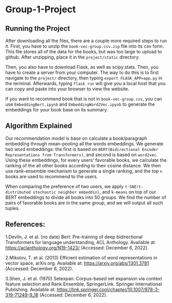 # Group-1-Project

## Running the Project
After downloading all the files, there are a couple more required steps to run it.
First, you have to unzip the ```book-vec-group.csv.zip``` file into its csv form. This file stores all of the data for the books, but was too large to upload to github. After unzipping, place it in the ```project/static``` directory.

Then, you also have to download Flask, as well as scipy.stats. Then, you have to create a server from your computer. The way to do this is to first navigate to the ```project/``` directory, then typing ```export FLASK_APP=app.py``` in the terminal. Afterwards, typing ```flask run``` will give you a local host that you can copy and paste into your browser to view the website.

If you want to recommend book that is not in  ```book-vec-group.csv```, you can use ```EmbeddingBert.ipynb``` and ```EmbeddingWord2Vec.ipynb``` to generate the embeddings for your book base on its summary.

## Algorithm Explained
Our recommendation model is base on calculate a book/paragraph embedding through mean-pooling all the words embeddings. We generate two word embeddings: the first is based on ```BERT(Bidirectional Encoder Representations from Transformers)```, and second is based on ```word2vec```. Using these embeddings, for every users' favorable books, we calculate the ranking of the all other books according to their cosine distance. We then use rank-ensemble mechanism to generate a single ranking, and the top ```n``` books are used to recommend to the users.

When comparing the preference of two users, we apply ```t-SNE(t-distributed stochastic neighbor embeddin)```, and ```k-means``` on top of our BERT embeddings to divide all books into 50 groups. 
We find the number of pairs of favorable books are in the same group, and we will output all such tuples. 


## References:
1.Devlin, J. et al. (no date) Bert: Pre-training of deep bidirectional Transformers for language understanding, ACL Anthology. Available at: https://aclanthology.org/N19-1423/ (Accessed: December 6, 2022). 

2.Mikolov, T. et al. (2013) Efficient estimation of word representations in vector space, arXiv.org. Available at: https://arxiv.org/abs/1301.3781 (Accessed: December 6, 2022). 

3.Shen, J. et al. (1970) Setexpan: Corpus-based set expansion via context feature selection and Rank Ensemble, SpringerLink. Springer International Publishing. Available at: https://link.springer.com/chapter/10.1007/978-3-319-71249-9_18 (Accessed: December 6, 2022). 
